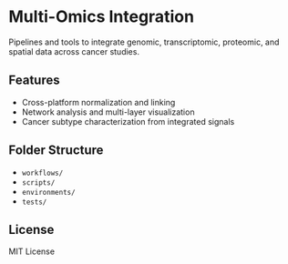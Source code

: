 # Multi-Omics Integration

Pipelines and tools to integrate genomic, transcriptomic, proteomic, and spatial data across cancer studies.

## Features
- Cross-platform normalization and linking
- Network analysis and multi-layer visualization
- Cancer subtype characterization from integrated signals

## Folder Structure
- `workflows/`
- `scripts/`
- `environments/`
- `tests/`

## License
MIT License
